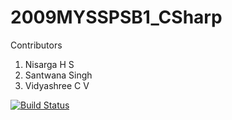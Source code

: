 # 2009MYSSPSB1_CSharp
Contributors
1) Nisarga H S
2) Santwana Singh
3) Vidyashree C V


[![Build Status](https://dev.azure.com/nisarga0388/CSharp%20Project/_apis/build/status/99002482.2009MYSSPSB1_CSharp?branchName=master)](https://dev.azure.com/nisarga0388/CSharp%20Project/_build/latest?definitionId=1&branchName=master)

